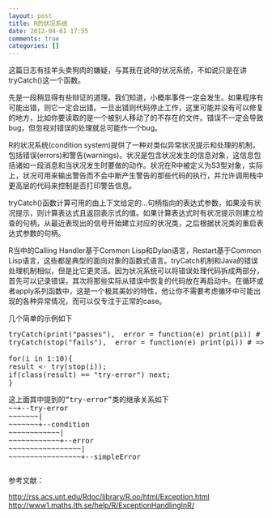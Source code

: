 ```yaml
---
layout: post
title: R的状况系统
date: 2012-04-01 17:55
comments: true
categories: []
---
```

这篇日志有挂羊头卖狗肉的嫌疑，与其我在说R的状况系统，不如说只是在讲tryCatch()这一个函数。

先是一段稍显得有些辩证的道理。我们知道，小概率事件一定会发生。如果程序有可能出错，则它一定会出错。一旦出错则代码停止工作，这里可能并没有可以修复的地方，比如你要读取的是一个被别人移动了的不存在的文件。错误不一定会导致bug，但忽视对错误的处理就总可能作一个bug。

R的状况系统(condition system)提供了一种对类似异常状况提示和处理的机制，包括错误(errors)和警告(warnings)。状况是包含状况发生的信息对象，这信息包括诸如一段消息和当状况发生时要做的动作。状况在R中被定义为S3型对象，实际上，状况可用来输出警告而不会中断产生警告的那些代码的执行，并允许调用栈中更高层的代码来控制是否打印警告信息。

tryCatch()函数计算可用的由上下文给定的...句柄指向的表达式参数，如果没有状况提示，则计算表达式且返回表示式的值。如果计算表达式时有状况提示则建立检查的句柄，从最近表现出的信号开始建立对应的状况类，之后根据状况类的重启表达式参数的句柄。

R当中的Calling Handler基于Common Lisp和Dylan语言，Restart基于Common Lisp语言，这些都是典型的面向对象的函数式语言。tryCatch机制和Java的错误处理机制相似，但是比它更灵活。因为状况系统可以将错误处理代码拆成两部分，首先可以记录错误，其次将那些实际从错误中恢复的代码放在再启动中。在循环或者apply系列函数中，这是一个极其美妙的特性，他让你不需要考虑循环中可能出现的各种异常情况，而可以仅专注于正常的case。

几个简单的示例如下
<pre class="brush: r; gutter: true">tryCatch(print(&quot;passes&quot;),  error = function(e) print(pi)) # =&gt; passes
tryCatch(stop(&quot;fails&quot;),  error = function(e) print(pi)) # =&gt; pi

for(i in 1:10){
result &lt;- try(stop(i));
if(class(result) == &quot;try-error&quot;) next;
}</pre>
<pre>这上面其中提到的“try-error”类的继承关系如下
~~+--try-error
~~~~~~~|
~~~~~~~+--condition
~~~~~~~~~~~~|
~~~~~~~~~~~~+--error
~~~~~~~~~~~~~~~~~|
~~~~~~~~~~~~~~~~~+--simpleError</pre>
<pre></pre>
<pre>参考文献：</pre>
<a href="http://rss.acs.unt.edu/Rdoc/library/R.oo/html/Exception.html">http://rss.acs.unt.edu/Rdoc/library/R.oo/html/Exception.html</a>
<a href="http://www1.maths.lth.se/help/R/ExceptionHandlingInR/">http://www1.maths.lth.se/help/R/ExceptionHandlingInR/</a>
